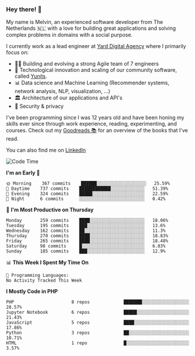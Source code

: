 ### Hey there! 👋

My name is Melvin, an experienced software developer from The Netherlands 🇳🇱 with a love for building great applications and solving complex problems in domains with a social purpose. 

I currently work as a lead engineer at [Yard Digital Agency](https://github.com/yardinternet) where I primarily focus on:

* 👏🏼 Building and evolving a strong Agile team of 7 engineers
* 🚀 Technological innovation and scaling of our community software, called [Yunits](https://www.yunits.com/).
* 📊 Data science and Machine Learning (Recommender systems, network analysis, NLP, visualization, ...)
* 🏛 Architecture of our applications and API's
* 🔐 Security & privacy

I've been programming since I was 12 years old and have been honing my skills ever since through work experience, reading, experimenting, and courses.
Check out my [Goodreads 📚](https://goodreads.com/melvinkoopmans) for an overview of the books that I've read. 

You can also find me on [LinkedIn](https://www.linkedin.com/in/melvinkoopmans)

<!--START_SECTION:waka-->
![Code Time](http://img.shields.io/badge/Code%20Time-25%20mins-blue)

**I'm an Early 🐤** 

```text
🌞 Morning    367 commits    ██████░░░░░░░░░░░░░░░░░░░   25.59% 
🌆 Daytime    737 commits    ████████████░░░░░░░░░░░░░   51.39% 
🌃 Evening    324 commits    █████░░░░░░░░░░░░░░░░░░░░   22.59% 
🌙 Night      6 commits      ░░░░░░░░░░░░░░░░░░░░░░░░░   0.42%

```
📅 **I'm Most Productive on Thursday** 

```text
Monday       259 commits    ████░░░░░░░░░░░░░░░░░░░░░   18.06% 
Tuesday      195 commits    ███░░░░░░░░░░░░░░░░░░░░░░   13.6% 
Wednesday    162 commits    ██░░░░░░░░░░░░░░░░░░░░░░░   11.3% 
Thursday     270 commits    ████░░░░░░░░░░░░░░░░░░░░░   18.83% 
Friday       265 commits    ████░░░░░░░░░░░░░░░░░░░░░   18.48% 
Saturday     98 commits     █░░░░░░░░░░░░░░░░░░░░░░░░   6.83% 
Sunday       185 commits    ███░░░░░░░░░░░░░░░░░░░░░░   12.9%

```


📊 **This Week I Spent My Time On** 

```text
💬 Programming Languages: 
No Activity Tracked This Week

```

**I Mostly Code in PHP** 

```text
PHP                      8 repos             ███████░░░░░░░░░░░░░░░░░░   28.57% 
Jupyter Notebook         6 repos             █████░░░░░░░░░░░░░░░░░░░░   21.43% 
JavaScript               5 repos             ████░░░░░░░░░░░░░░░░░░░░░   17.86% 
Python                   3 repos             ██░░░░░░░░░░░░░░░░░░░░░░░   10.71% 
HTML                     1 repo              █░░░░░░░░░░░░░░░░░░░░░░░░   3.57%

```



<!--END_SECTION:waka-->
